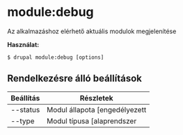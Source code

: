 # module:debug
Az alkalmazáshoz elérhető aktuális modulok megjelenítése

**Használat:**
```
$ drupal module:debug [options]
```

## Rendelkezésre álló beállítások
Beállítás | Részletek
-------|-------------
--status | Modul állapota [engedélyezett|tiltott]
--type | Modul típusa [alaprendszer|nem alaprendszer]
